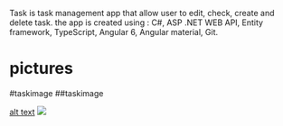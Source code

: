 Task is task management app that allow user to edit, check, create and delete task. the app is created using : C#, ASP .NET WEB API, Entity framework, TypeScript, Angular 6, Angular material, Git.
# pictures
#taskimage
##taskimage  

[alt text](https://github.com/aissazouhayr/Tasks/issues/1)
<img src=taskimage></img>

